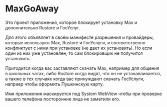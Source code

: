 # MaxGoAway
Это проект приложения, которое блокирует установку Max и дополнительно Rustore и ГосУслуг.

Для этого объявляет в своём манифесте разрешения и провайдеры, которые используют Max, Rustore и ГосУслуги, и соответственно конфликтует с ними при установке (не дает их установить). Но если один из них уже установлен, то сам блокировщик не получится установить.

Пригодится когда вас заставляют скачать Max, например для общения в школьных чатах, либо Rustore когда видят, что он не устанавливается, а также в тех случаях когда вас принуждают скачать ГосУслуги, наприер чтобы оформить Пушкинскую карту.

Имя приложения маскируется под System WebView чтобы при проверке вашего телефона посторонние лица не заметили его.
